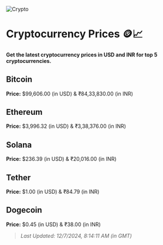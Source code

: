 
![Crypto](https://www.techguide.com.au/wp-content/uploads/2020/11/crypto3.jpeg)

# Cryptocurrency Prices 🪙📈

#### Get the latest cryptocurrency prices in USD and INR for top 5 cryptocurrencies.

## Bitcoin

**Price:** $99,606.00 (in USD) & ₹84,33,830.00 (in INR)

## Ethereum

**Price:** $3,996.32 (in USD) & ₹3,38,376.00 (in INR)

## Solana

**Price:** $236.39 (in USD) & ₹20,016.00 (in INR)

## Tether

**Price:** $1.00 (in USD) & ₹84.79 (in INR)

## Dogecoin

**Price:** $0.45 (in USD) & ₹38.00 (in INR)

> _Last Updated: 12/7/2024, 8:14:11 AM (in GMT)_
